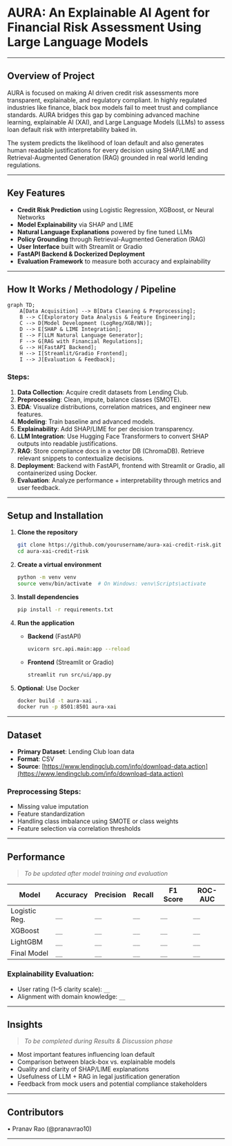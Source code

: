 # AURA: An Explainable AI Agent for Financial Risk Assessment Using Large Language Models

---

## Overview of Project

AURA is focused on making AI driven credit risk assessments more transparent, explainable, and regulatory compliant. In highly regulated industries like finance, black box models fail to meet trust and compliance standards. AURA bridges this gap by combining advanced machine learning, explainable AI (XAI), and Large Language Models (LLMs) to assess loan default risk with interpretability baked in.

The system predicts the likelihood of loan default and also generates human readable justifications for every decision using SHAP/LIME and Retrieval-Augmented Generation (RAG) grounded in real world lending regulations.

---

## Key Features

- **Credit Risk Prediction** using Logistic Regression, XGBoost, or Neural Networks
- **Model Explainability** via SHAP and LIME
- **Natural Language Explanations** powered by fine tuned LLMs
- **Policy Grounding** through Retrieval-Augmented Generation (RAG)
- **User Interface** built with Streamlit or Gradio
- **FastAPI Backend & Dockerized Deployment**
- **Evaluation Framework** to measure both accuracy and explainability

---

## How It Works / Methodology / Pipeline

```mermaid
graph TD;
    A[Data Acquisition] --> B[Data Cleaning & Preprocessing];
    B --> C[Exploratory Data Analysis & Feature Engineering];
    C --> D[Model Development (LogReg/XGB/NN)];
    D --> E[SHAP & LIME Integration];
    E --> F[LLM Natural Language Generator];
    F --> G[RAG with Financial Regulations];
    G --> H[FastAPI Backend];
    H --> I[Streamlit/Gradio Frontend];
    I --> J[Evaluation & Feedback];
```

### Steps:

1. **Data Collection**: Acquire credit datasets from Lending Club.
2. **Preprocessing**: Clean, impute, balance classes (SMOTE).
3. **EDA**: Visualize distributions, correlation matrices, and engineer new features.
4. **Modeling**: Train baseline and advanced models.
5. **Explainability**: Add SHAP/LIME for per decision transparency.
6. **LLM Integration**: Use Hugging Face Transformers to convert SHAP outputs into readable justifications.
7. **RAG**: Store compliance docs in a vector DB (ChromaDB). Retrieve relevant snippets to contextualize decisions.
8. **Deployment**: Backend with FastAPI, frontend with Streamlit or Gradio, all containerized using Docker.
9. **Evaluation**: Analyze performance + interpretability through metrics and user feedback.

---

## Setup and Installation

1. **Clone the repository**

   ```bash
   git clone https://github.com/yourusername/aura-xai-credit-risk.git
   cd aura-xai-credit-risk
   ```

2. **Create a virtual environment**

   ```bash
   python -m venv venv
   source venv/bin/activate  # On Windows: venv\Scripts\activate
   ```

3. **Install dependencies**

   ```bash
   pip install -r requirements.txt
   ```

4. **Run the application**

   - **Backend** (FastAPI)
     ```bash
     uvicorn src.api.main:app --reload
     ```
   - **Frontend** (Streamlit or Gradio)
     ```bash
     streamlit run src/ui/app.py
     ```

5. **Optional**: Use Docker
   ```bash
   docker build -t aura-xai .
   docker run -p 8501:8501 aura-xai
   ```

---

## Dataset

- **Primary Dataset**: Lending Club loan data
- **Format**: CSV
- **Source**: [https://www.lendingclub.com/info/download-data.action](https://www.lendingclub.com/info/download-data.action)

### Preprocessing Steps:

- Missing value imputation
- Feature standardization
- Handling class imbalance using SMOTE or class weights
- Feature selection via correlation thresholds

---

## Performance

> _To be updated after model training and evaluation_

| Model         | Accuracy | Precision | Recall | F1 Score | ROC-AUC |
| ------------- | -------- | --------- | ------ | -------- | ------- |
| Logistic Reg. | `__`     | `__`      | `__`   | `__`     | `__`    |
| XGBoost       | `__`     | `__`      | `__`   | `__`     | `__`    |
| LightGBM      | `__`     | `__`      | `__`   | `__`     | `__`    |
| Final Model   | `__`     | `__`      | `__`   | `__`     | `__`    |

### Explainability Evaluation:

- User rating (1–5 clarity scale): `__`
- Alignment with domain knowledge: `__`

---

## Insights

> _To be completed during Results & Discussion phase_

- Most important features influencing loan default
- Comparison between black-box vs. explainable models
- Quality and clarity of SHAP/LIME explanations
- Usefulness of LLM + RAG in legal justification generation
- Feedback from mock users and potential compliance stakeholders

---

## Contributors

• Pranav Rao (@pranavrao10)

---
